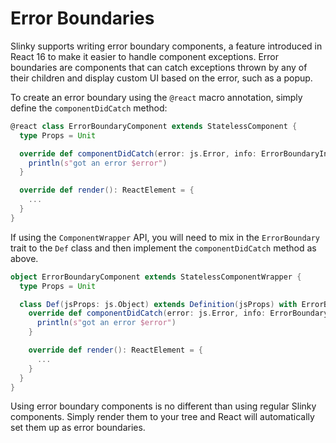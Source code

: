 # Error Boundaries
Slinky supports writing error boundary components, a feature introduced in React 16 to make it easier to handle component exceptions. Error boundaries are components that can catch exceptions thrown by any of their children and display custom UI based on the error, such as a popup.

To create an error boundary using the `@react` macro annotation, simply define the `componentDidCatch` method:
```scala
@react class ErrorBoundaryComponent extends StatelessComponent {
  type Props = Unit

  override def componentDidCatch(error: js.Error, info: ErrorBoundaryInfo): Unit = {
    println(s"got an error $error")
  }

  override def render(): ReactElement = {
    ...
  }
}
```

If using the `ComponentWrapper` API, you will need to mix in the `ErrorBoundary` trait to the `Def` class and then implement the `componentDidCatch` method as above.
```scala
object ErrorBoundaryComponent extends StatelessComponentWrapper {
  type Props = Unit

  class Def(jsProps: js.Object) extends Definition(jsProps) with ErrorBoundary {
    override def componentDidCatch(error: js.Error, info: ErrorBoundaryInfo): Unit = {
      println(s"got an error $error")
    }

    override def render(): ReactElement = {
      ...
    }
  }
}
```

Using error boundary components is no different than using regular Slinky components. Simply render them to your tree and React will automatically set them up as error boundaries.
